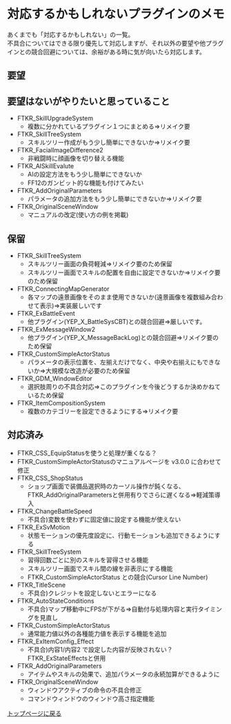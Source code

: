 # 対応するかもしれないプラグインのメモ

あくまでも「対応するかもしれない」の一覧。<br>
不具合についてはできる限り優先して対応しますが、それ以外の要望や他プラグインとの競合回避については、余裕がある時に気が向いたら対応します。

## 要望

## 要望はないがやりたいと思っていること
* FTKR_SkillUpgradeSystem
    * 複数に分かれているプラグイン１つにまとめる⇒リメイク要
* FTKR_SkillTreeSystem
    * スキルツリー作成がもう少し簡単にできないか⇒リメイク要
* FTKR_FacialImageDifference2
    * 非戦闘時に顔画像を切り替える機能
* FTKR_AISkillEvalute
    * AIの設定方法をもう少し簡単にできないか
    * FF12のガンビット的な機能も付けてみたい
* FTKR_AddOriginalParameters
    * パラメータの追加方法をもう少し簡単にできないか⇒リメイク要
* FTKR_OriginalSceneWindow
    * マニュアルの改定(使い方の例を掲載)

## 保留
* FTKR_SkillTreeSystem
    * スキルツリー画面の負荷軽減⇒リメイク要のため保留
    * スキルツリー画面でスキルの配置を自由に設定できないか⇒リメイク要のため保留
* FTKR_ConnectingMapGenerator
    * 各マップの遠景画像をそのまま使用できないか(遠景画像を複数組み合わせて表示)⇒実装厳しいです
* FTKR_ExBattleEvent
    * 他プラグイン(YEP_X_BattleSysCBT)との競合回避⇒厳しいです。
* FTKR_ExMessageWindow2
    * 他プラグイン(YEP_X_MessageBackLog)との競合回避⇒リメイク要のため保留
* FTKR_CustomSimpleActorStatus
    * パラメータの表示位置を、左揃えだけでなく、中央や右揃えにもできないか⇒大規模な改造が必要のため保留
* FTKR_GDM_WindowEditor
    * 選択肢周りの不具合対応⇒このプラグインを今後どうするか決めかねているため保留
* FTKR_ItemCompositionSystem
    * 複数のカテゴリーを設定できるようにする⇒リメイク要

## 対応済み
* FTKR_CSS_EquipStatusを使うと処理が重くなる？
* FTKR_CustomSimpleActorStatusのマニュアルページを v3.0.0 に合わせて修正
* FTKR_CSS_ShopStatus
    * ショップ画面で装備品選択時のカーソル操作が鈍くなる、FTKR_AddOriginalParametersと併用有りでさらに遅くなる⇒軽減策導入
* FTKR_ChangeBattleSpeed
    * 不具合)変数を使わずに固定値に設定する機能が使えない
* FTKR_ExSvMotion
    * 状態モーションの優先度設定に、行動モーションも追加できるようにする
* FTKR_SkillTreeSystem
    * 習得回数ごとに別のスキルを習得させる機能
    * スキルツリー画面でスキル間の線を非表示にする機能
    * FTKR_CustomSimpleActorStatus との競合(Cursor Line Number)
* FTKR_TitleScene
    * 不具合)クレジットを設定しないとエラーになる
* FTKR_AutoStateConditions
    * 不具合)マップ移動中にFPSが下がる⇒自動付与処理内容と実行タイミングを見直し
* FTKR_CustomSimpleActorStatus
    * 通常能力値以外の各種能力値を表示する機能を追加
* FTKR_ExItemConfig_Effect
    * 不具合)内容1/内容2 で設定した内容が反映されない？FTKR_ExStateEffectsと併用
* FTKR_AddOriginalParameters
    * アイテムやスキルの効果で、追加パラメータの永続加算ができるように
* FTKR_OriginalSceneWindow
    * ウィンドウアクティブの命令の不具合修正
    * コマンドウィンドウのウィンドウ高さ指定機能

[トップページに戻る](README.md)

